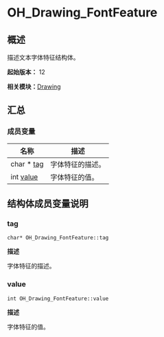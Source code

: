 # OH_Drawing_FontFeature


## 概述

描述文本字体特征结构体。

**起始版本：** 12

**相关模块：**[Drawing](_drawing.md)


## 汇总


### 成员变量

| 名称 | 描述 | 
| -------- | -------- |
| char \* [tag](#tag) | 字体特征的描述。  | 
| int [value](#value) | 字体特征的值。  | 


## 结构体成员变量说明


### tag

```
char* OH_Drawing_FontFeature::tag
```
**描述**

字体特征的描述。


### value

```
int OH_Drawing_FontFeature::value
```
**描述**

字体特征的值。
